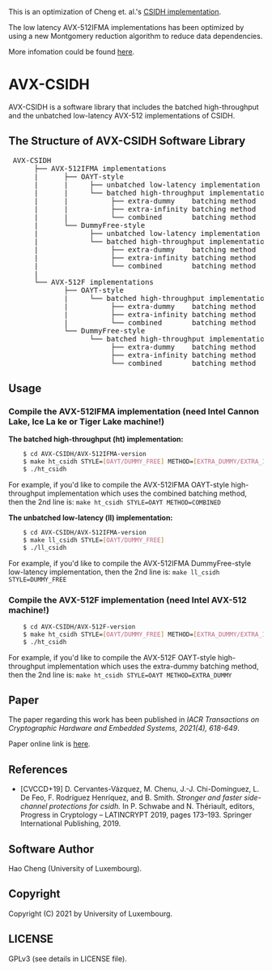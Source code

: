 This is an optimization of Cheng et. al.'s [CSIDH implementation](https://gitlab.uni.lu/APSIA/AVX-CSIDH).

The low latency AVX-512IFMA implementations has been optimized by using a new Montgomery reduction algorithm to reduce data dependencies.

More infomation could be found [here](https://arxiv.org/abs/2308.16432).

# AVX-CSIDH

AVX-CSIDH is a software library that includes the batched high-throughput and the unbatched low-latency AVX-512 implementations of CSIDH.

## The Structure of AVX-CSIDH Software Library
<pre> AVX-CSIDH
      ├── AVX-512IFMA implementations 
      |      ├── OAYT-style 
      |      |     ├── unbatched low-latency implementation 
      |      |     └── batched high-throughput implementation
      |      |          ├── extra-dummy    batching method 
      |      |          ├── extra-infinity batching method
      |      |          └── combined       batching method 
      |      └── DummyFree-style 
      |            ├── unbatched low-latency implementation 
      |            └── batched high-throughput implementation
      |                 ├── extra-dummy    batching method 
      |                 ├── extra-infinity batching method 
      |                 └── combined       batching method 
      |
      └── AVX-512F implementations 
             ├── OAYT-style 
             |     └── batched high-throughput implementation
             |          ├── extra-dummy    batching method 
             |          ├── extra-infinity batching method
             |          └── combined       batching method 
             └── DummyFree-style 
                   └── batched high-throughput implementation
                        ├── extra-dummy    batching method 
                        ├── extra-infinity batching method 
                        └── combined       batching method 
</pre>

## Usage

### Compile the AVX-512IFMA implementation (need Intel Cannon Lake, Ice La  ke or Tiger Lake machine!)

**The batched high-throughput (ht) implementation:** 
```bash
    $ cd AVX-CSIDH/AVX-512IFMA-version 
    $ make ht_csidh STYLE=[OAYT/DUMMY_FREE] METHOD=[EXTRA_DUMMY/EXTRA_INFINITY/COMBINED]
    $ ./ht_csidh
```
For example, if you'd like to compile the AVX-512IFMA OAYT-style high-throughput implementation which uses the combined batching method, then the 2nd line is: 
```make ht_csidh STYLE=OAYT METHOD=COMBINED```

**The unbatched low-latency (ll) implementation:** 
```bash
    $ cd AVX-CSIDH/AVX-512IFMA-version 
    $ make ll_csidh STYLE=[OAYT/DUMMY_FREE] 
    $ ./ll_csidh
```

For example, if you'd like to compile the AVX-512IFMA DummyFree-style low-latency implementation, then the 2nd line is: 
```make ll_csidh STYLE=DUMMY_FREE``` 

### Compile the AVX-512F implementation (need Intel AVX-512 machine!)

```bash
    $ cd AVX-CSIDH/AVX-512F-version 
    $ make ht_csidh STYLE=[OAYT/DUMMY_FREE] METHOD=[EXTRA_DUMMY/EXTRA_INFINITY/COMBINED]
    $ ./ht_csidh
```
For example, if you'd like to compile the AVX-512F OAYT-style high-throughput implementation which uses the extra-dummy batching method, then the 2nd line is: 
```make ht_csidh STYLE=OAYT METHOD=EXTRA_DUMMY```

## Paper
The paper regarding this work has been published in *IACR Transactions on Cryptographic Hardware and Embedded Systems, 2021(4), 618-649*.

Paper online link is [here](https://tches.iacr.org/index.php/TCHES/article/view/9077).

## References 
  * [CVCCD+19] D. Cervantes-Vázquez, M. Chenu, J.-J. Chi-Domínguez, L. De Feo, F. Rodríguez Henríquez, and B. Smith. *Stronger and faster side-channel protections for csidh.* In P. Schwabe and N. Thériault, editors, Progress in Cryptology – LATINCRYPT 2019, pages 173–193. Springer International Publishing, 2019.

## Software Author
Hao Cheng (University of Luxembourg).

## Copyright
Copyright (C) 2021 by University of Luxembourg.

## LICENSE
GPLv3 (see details in LICENSE file).
